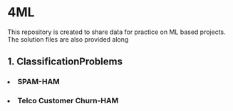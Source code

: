 # 4ML
This repository is created to share data for practice on ML based projects. The solution files are also provided along<br>
## 1. ClassificationProblems
  ### <li>SPAM-HAM</li> 
  ### <li>Telco Customer Churn-HAM</li>
